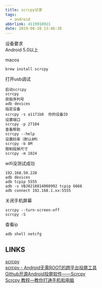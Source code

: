 ```yaml
---
title: scrcpy记录
tags:
  - android
abbrlink: 4119910921
date: 2019-08-28 13:46:38
---
```



设备要求  
Android 5.0以上  

macos  

```
brew install scrcpy
```

打开usb调试  

```
启动scrcpy
scrcpy
获取序列号
adb devices 
指定设备
scrcpy -s a1171b8  你的设备ID
设置端口
scrcpy -p 27184
查看帮助
scrcpy --help
设置码率（默认8M）
scrcpy -b 8M
限制投屏尺寸
scrcpy -m 1024
```
wifi没测试成功  
```
192.168.50.228
adb devices
adb tcpip 5555
adb -s VBJ0218814008992 tcpip 6666
adb connect 192.168.1.xx:5555
```
关闭手机屏幕  
```
scrcpy --turn-screen-off
scrcpy -S
```
查看ip  
```
adb shell netcfg
```

## LINKS
[scrcpy](https://github.com/Genymobile/scrcpy)  
[scrcpy - Android无需ROOT的跨平台投屏工具](https://blog.csdn.net/aa464971/article/details/83349215)  
[Github开源Android投屏软件——Scrcpy](https://www.geekersq.cc/2019/06/github-android-scrcpy/)  
[Scrcpy 教程—教你打通手机和电脑](http://zuimeia.com/app/6771/?platform=2)  
